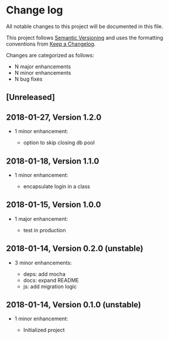 # Change log

All notable changes to this project will be documented in this file.

This project follows [Semantic Versioning](http://semver.org/) and uses the formatting conventions from [Keep a Changelog](http://keepachangelog.com).

Changes are categorized as follows:

* N major enhancements
* N minor enhancements
* N bug fixes

## [Unreleased]

## 2018-01-27, Version 1.2.0

* 1 minor enhancement:

  * option to skip closing db pool

## 2018-01-18, Version 1.1.0

* 1 minor enhancement:

  * encapsulate login in a class

## 2018-01-15, Version 1.0.0

* 1 major enhancement:

  * test in production

## 2018-01-14, Version 0.2.0 (unstable)

* 3 minor enhancements:

  * deps: add mocha
  * docs: expand README
  * js: add migration logic

## 2018-01-14, Version 0.1.0 (unstable)

* 1 minor enhancement:

  * Initialized project
